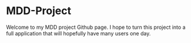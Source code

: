 MDD-Project
===========

Welcome to my MDD project Github page. I hope to turn this project into a full application that will hopefully have many users one day. 

